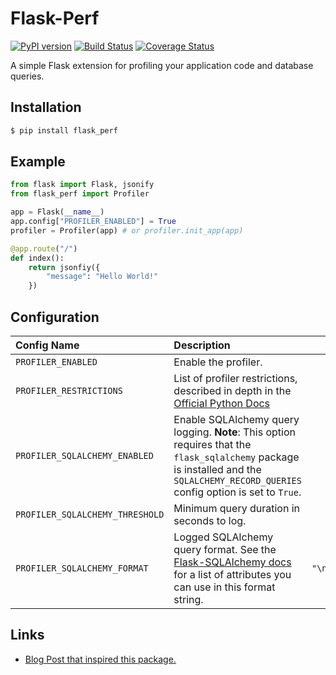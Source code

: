# Flask-Perf

[![PyPI version](https://badge.fury.io/py/Flask-Perf.svg)](https://badge.fury.io/py/Flask-Perf)
[![Build Status](https://travis-ci.org/abetlen/Flask-Perf.svg?branch=master)](https://travis-ci.org/abetlen/Flask-Perf)
[![Coverage Status](https://coveralls.io/repos/github/abetlen/Flask-Perf/badge.svg?branch=master)](https://coveralls.io/github/abetlen/Flask-Perf?branch=master)

A simple Flask extension for profiling your application code and database queries.

## Installation

```bash
$ pip install flask_perf
```

## Example

```python
from flask import Flask, jsonify
from flask_perf import Profiler

app = Flask(__name__)
app.config["PROFILER_ENABLED"] = True
profiler = Profiler(app) # or profiler.init_app(app)

@app.route("/")
def index():
    return jsonfiy({
        "message": "Hello World!"
    })
```

## Configuration

| Config Name | Description | `default` |
| :---------- |:------------| -------:|
| `PROFILER_ENABLED` | Enable the profiler. | `False`  |
| `PROFILER_RESTRICTIONS` | List of profiler restrictions, described in depth in the [Official Python  Docs](https://docs.python.org/dev/library/profile.html#pstats.Stats.print_stats) | `[]`   |
| `PROFILER_SQLALCHEMY_ENABLED` | Enable SQLAlchemy query logging. **Note**: This option requires that the `flask_sqlalchemy` package is installed and the `SQLALCHEMY_RECORD_QUERIES` config option is set to `True`. | `False` |
| `PROFILER_SQLALCHEMY_THRESHOLD` | Minimum query duration in seconds to log.  | `0` |
| `PROFILER_SQLALCHEMY_FORMAT` | Logged SQLAlchemy query format. See the [Flask-SQLAlchemy docs](http://flask-sqlalchemy.pocoo.org/2.3/api/#flask_sqlalchemy.get_debug_queries) for a list of attributes you can use in this format string.   | `"\n\n{duration:1.2e}s\n\n{statement}\n"` |

## Links

- [Blog Post that inspired this package.](https://blog.miguelgrinberg.com/post/the-flask-mega-tutorial-part-xvi-debugging-testing-and-profiling)
